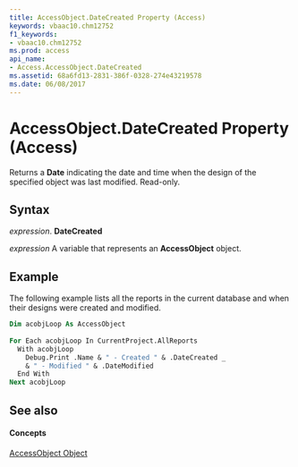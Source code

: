 ```yaml
---
title: AccessObject.DateCreated Property (Access)
keywords: vbaac10.chm12752
f1_keywords:
- vbaac10.chm12752
ms.prod: access
api_name:
- Access.AccessObject.DateCreated
ms.assetid: 68a6fd13-2831-386f-0328-274e43219578
ms.date: 06/08/2017
---
```



# AccessObject.DateCreated Property (Access)

Returns a  **Date** indicating the date and time when the design of the specified object was last modified. Read-only.


## Syntax

 _expression_. **DateCreated**

 _expression_ A variable that represents an **AccessObject** object.


## Example

The following example lists all the reports in the current database and when their designs were created and modified.


```vb
Dim acobjLoop As AccessObject 
 
For Each acobjLoop In CurrentProject.AllReports 
  With acobjLoop 
    Debug.Print .Name & " - Created " & .DateCreated _ 
    & " - Modified " & .DateModified 
  End With 
Next acobjLoop
```


## See also


#### Concepts


[AccessObject Object](accessobject-object-access.md)

